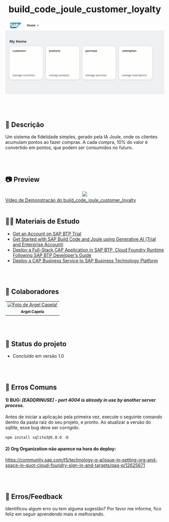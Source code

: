 <h1 align="center"> build_code_joule_customer_loyalty </h1>
    <center>
    <img src=".readme/customer_loyalty_home.png" width="800px" >
    </center>
    <br>

<br>
<br>

## 📃 Descrição
Um sistema de fidelidade simples, gerado pela IA Joule, onde os clientes acumulam pontos ao fazer compras. A cada compra, 10% do valor é convertido em pontos, que podem ser consumidos no futuro.

<br>
<br>

## 📷 Preview
<center>
    <img src=".readme/build_code_joule_customer_loyalty.gif" width="800px" >
</center>
<a href="#">Vídeo de Demonstração do build_code_joule_customer_loyalty</a>

<br>
<br>

## 🧑‍🏫 Materiais de Estudo
* <a href="https://developers.sap.com/tutorials/hcp-create-trial-account..html">Get an Account on SAP BTP Trial</a> <br>
* <a href="https://discovery-center.cloud.sap/protected/index.html#/mymissiondetail/122976/card/11203624/?tab=projectboard">Get Started with SAP Build Code and Joule using Generative AI (Trial and Enterprise Account)</a><bt>
* <a href="https://developers.sap.com/group.deploy-full-stack-cap-application.html">Deploy a Full-Stack CAP Application in SAP BTP, Cloud Foundry Runtime Following SAP BTP Developer’s Guide</a> <br>
* <a href="https://developers.sap.com/tutorials/cap-service-deploy.html">Deploy a CAP Business Service to SAP Business Technology Platform</a>


<br>
<br>

## 🤝 Colaboradores
<table>
  <tr>
    <td align="center">
      <a href="http://github.com/argelcapela">
        <img src="https://avatars.githubusercontent.com/u/79276276?s=400&u=055b803f4708d59eaf50208ba601f85844125757&v=4" width="100px;" alt="Foto de Argel Capela!"/><br>
        <sub>
          <b>Argel Capela</b>
        </sub>
      </a>
    </td>
  </tr>
</table>

<br>
<br>

## 🎯 Status do projeto
* Concluído em versão 1.0

<br>
<br>

## 🧰 Erros Comuns

#### 1) BUG: *[EADDRINUSE] - port 4004 is already in use by another server process.* 
Antes de iniciar a aplicação pela primeira vez, execute o seguinte comando dentro da pasta raiz do seu projeto, e pronto. Ao atualizar a versão do sqllite, esse bug deve ser corrigido.

    npm install sqlite3@5.0.0 -D

#### 2) Org Organization não aparece na hora do deploy:
<a href="https://community.sap.com/t5/technology-q-a/issue-in-setting-org-and-space-in-quot-cloud-foundry-sign-in-and-targets/qaq-p/12625671">https://community.sap.com/t5/technology-q-a/issue-in-setting-org-and-space-in-quot-cloud-foundry-sign-in-and-targets/qaq-p/12625671</a> 

<br>
<br>

## 🦟 Erros/Feedback
Identificou algum erro ou tem alguma sugestão? Por favor me informe, fico feliz em seguir aprendendo mais e melhorando.
